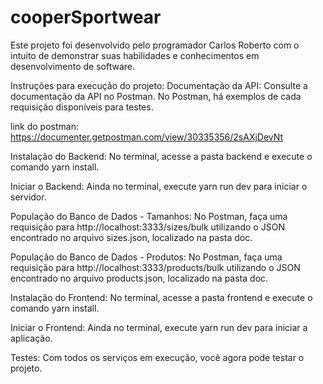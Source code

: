 # cooperSportwear

Este projeto foi desenvolvido pelo programador Carlos Roberto com o intuito de demonstrar suas habilidades e conhecimentos em desenvolvimento de software.

Instruções para execução do projeto:
Documentação da API:
Consulte a documentação da API no Postman. No Postman, há exemplos de cada requisição disponíveis para testes.

link do postman: https://documenter.getpostman.com/view/30335356/2sAXjDevNt

Instalação do Backend:
No terminal, acesse a pasta backend e execute o comando yarn install.

Iniciar o Backend:
Ainda no terminal, execute yarn run dev para iniciar o servidor.

População do Banco de Dados - Tamanhos:
No Postman, faça uma requisição para http://localhost:3333/sizes/bulk utilizando o JSON encontrado no arquivo sizes.json, localizado na pasta doc.

População do Banco de Dados - Produtos:
No Postman, faça uma requisição para http://localhost:3333/products/bulk utilizando o JSON encontrado no arquivo products.json, localizado na pasta doc.

Instalação do Frontend:
No terminal, acesse a pasta frontend e execute o comando yarn install.

Iniciar o Frontend:
Ainda no terminal, execute yarn run dev para iniciar a aplicação.

Testes:
Com todos os serviços em execução, você agora pode testar o projeto.
